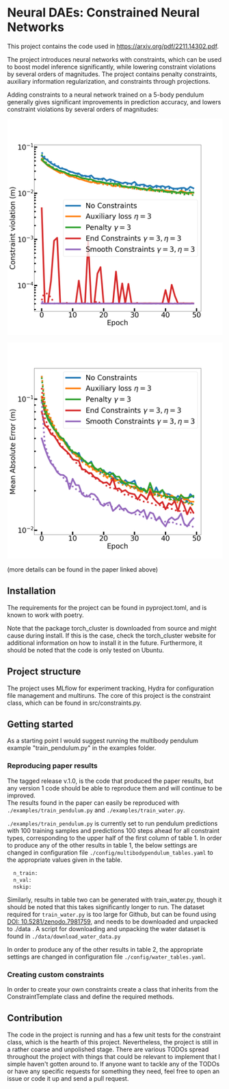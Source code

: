 # Neural DAEs: Constrained Neural Networks

This project contains the code used in https://arxiv.org/pdf/2211.14302.pdf.

The project introduces neural networks with constraints, which can be used to boost model inference significantly, while lowering constraint violations by several orders of magnitudes.
The project contains penalty constraints, auxiliary information regularization, and constraints through projections. 

Adding constraints to a neural network trained on a 5-body pendulum generally gives significant improvements in prediction accuracy, and lowers constraint violations by several orders of magnitudes:

![CV_mean](https://github.com/tueboesen/Constrained-Neural-Networks/blob/main/figures/ntrain_10000_nskip_100_cv_mean.png)

![MAE_r](https://github.com/tueboesen/Constrained-Neural-Networks/blob/main/figures/ntrain_10000_nskip_100_mae_r.png)

(more details can be found in the paper linked above)

## Installation

The requirements for the project can be found in pyproject.toml, and is known to work with poetry.

Note that the package torch_cluster is downloaded from source and might cause during install. If this is the case, check the torch_cluster website for additional information on how to install it in the future.
Furthermore, it should be noted that the code is only tested on Ubuntu. 



## Project structure
The project uses MLflow for experiment tracking, Hydra for configuration file management and multiruns.
The core of this project is the constraint class, which can be found in src/constraints.py. 

## Getting started
As a starting point I would suggest running the multibody pendulum example "train_pendulum.py" in the examples folder.

### Reproducing paper results
The tagged release v.1.0, is the code that produced the paper results, but any version 1 code should be able to reproduce them and will continue to be improved.  
The results found in the paper can easily be reproduced with `./examples/train_pendulum.py` and `./examples/train_water.py`.

`./examples/train_pendulum.py` is currently set to run pendulum predictions with 100 training samples and predictions 100 steps ahead for all constraint types, corresponding to the upper half of the first column of table 1.
In order to produce any of the other results in table 1, the below settings are changed in configuration file `./config/multibodypendulum_tables.yaml` to the appropriate values given in the table.

```
  n_train: 
  n_val: 
  nskip: 
```

Similarly, results in table two can be generated with train_water.py, though it should be noted that this takes significantly longer to run. The dataset required for `train_water.py` is too large for Github, but can be found using [DOI:
10.5281/zenodo.7981759](https://zenodo.org/doi/10.5281/zenodo.7981759), and needs to be downloaded and unpacked to ./data . A script for downloading and unpacking the water dataset is found in `./data/download_water_data.py`

In order to produce any of the other results in table 2, the appropriate settings are changed in configuration file `./config/water_tables.yaml`.

### Creating custom constraints

In order to create your own constraints create a class that inherits from the ConstraintTemplate class and define the required methods. 


## Contribution
The code in the project is running and has a few unit tests for the constraint class, which is the hearth of this project. Nevertheless, the project is still in a rather coarse and unpolished stage.
There are various TODOs spread throughout the project with things that could be relevant to implement that I simple haven't gotten around to. 
If anyone want to tackle any of the TODOs or have any specific requests for something they need, feel free to open an issue or code it up and send a pull request.
